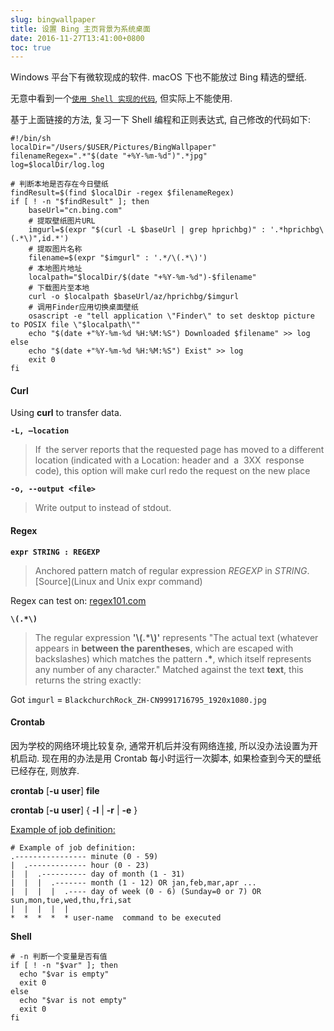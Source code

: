 ```yaml
---
slug: bingwallpaper
title: 设置 Bing 主页背景为系统桌面
date: 2016-11-27T13:41:00+0800
toc: true
---
```

Windows 平台下有微软现成的软件.
macOS 下也不能放过 Bing 精选的壁纸.

无意中看到一个[`使用 Shell 实现的代码`][Mac OS X自动下载切换桌面壁纸], 但实际上不能使用.

基于上面链接的方法, 复习一下 Shell 编程和正则表达式, 自己修改的代码如下:

```Shell
#!/bin/sh
localDir="/Users/$USER/Pictures/BingWallpaper"
filenameRegex=".*"$(date "+%Y-%m-%d")".*jpg"
log=$localDir/log.log

# 判断本地是否存在今日壁纸
findResult=$(find $localDir -regex $filenameRegex)
if [ ! -n "$findResult" ]; then
    baseUrl="cn.bing.com"
    # 提取壁纸图片URL
    imgurl=$(expr "$(curl -L $baseUrl | grep hprichbg)" : '.*hprichbg\(.*\)",id.*')
    # 提取图片名称
    filename=$(expr "$imgurl" : '.*/\(.*\)')
    # 本地图片地址
    localpath="$localDir/$(date "+%Y-%m-%d")-$filename"
    # 下载图片至本地
    curl -o $localpath $baseUrl/az/hprichbg/$imgurl
    # 调用Finder应用切换桌面壁纸
    osascript -e "tell application \"Finder\" to set desktop picture to POSIX file \"$localpath\""
    echo "$(date +"%Y-%m-%d %H:%M:%S") Downloaded $filename" >> log
else
    echo "$(date +"%Y-%m-%d %H:%M:%S") Exist" >> log
    exit 0
fi
```

#### Curl

Using **curl** to transfer data.

**`-L, —location`**

> If  the server reports that the requested page has moved to a different location (indicated with a Location: header and  a  3XX  response code), this option will make curl redo the request on the new place

**`-o, --output <file>`**

> Write output to <file> instead of stdout.

#### Regex

**`expr STRING : REGEXP`**

> Anchored pattern match of regular expression *REGEXP* in *STRING*. [Source](Linux and Unix expr command)

Regex can test on: [regex101.com][Regex101]

**`\(.*\)`**

> The regular expression **'\\(.*\\)'** represents "The actual text (whatever appears in **between the parentheses**, which are escaped with backslashes) which matches the pattern **.\***, which itself represents any number of any character." Matched against the text **text**, this returns the string exactly:

Got `imgurl` = `BlackchurchRock_ZH-CN9991716795_1920x1080.jpg`

#### Crontab

因为学校的网络环境比较复杂, 通常开机后并没有网络连接, 所以没办法设置为开机启动. 现在用的办法是用 Crontab 每小时运行一次脚本, 如果检查到今天的壁纸已经存在, 则放弃.

**crontab** [**-u** **user**] **file**

**crontab** [**-u** **user**] { **-l** | **-r** | **-e** }

[Example of job definition:][What are the runtime permissions of a cron job?]

```shell
# Example of job definition:
.---------------- minute (0 - 59)
|  .------------- hour (0 - 23)
|  |  .---------- day of month (1 - 31)
|  |  |  .------- month (1 - 12) OR jan,feb,mar,apr ...
|  |  |  |  .---- day of week (0 - 6) (Sunday=0 or 7) OR sun,mon,tue,wed,thu,fri,sat
|  |  |  |  |
*  *  *  *  * user-name  command to be executed
```

**Shell**

```shell
# -n 判断一个变量是否有值
if [ ! -n "$var" ]; then
  echo "$var is empty"
  exit 0
else
  echo "$var is not empty"
  exit 0
fi
```


[Mac OS X自动下载切换桌面壁纸]:http://www.cnblogs.com/feiqihang/p/5076573.html
[curl网站开发指南]:http://www.ruanyifeng.com/blog/2011/09/curl.html
[Linux and Unix expr command]:http://www.computerhope.com/unix/uexpr.htm
[Regex101]:https://regex101.com
[What are the runtime permissions of a cron job?]:http://unix.stackexchange.com/questions/81805/what-are-the-runtime-permissions-of-a-cron-job
[How to Display (List) All Jobs in Cron / Crontab]:https://www.liquidweb.com/kb/how-to-display-list-all-jobs-in-cron-crontab/
